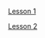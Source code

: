 [Lesson 1](https://colab.research.google.com/github/sivonxay/workshop/blob/colab_envs/workshop/primer/04_Google_Colab/lesson1_getting_started.ipynb)


[Lesson 2](https://colab.research.google.com/github/sivonxay/workshop/blob/colab_envs/workshop/primer/04_Google_Colab/lesson2_installing_packages.ipynb)
